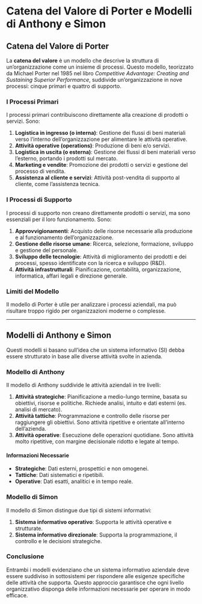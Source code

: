 # Catena del Valore di Porter e Modelli di Anthony e Simon

## Catena del Valore di Porter

La **catena del valore** è un modello che descrive la struttura di un’organizzazione come un insieme di processi. Questo modello, teorizzato da Michael Porter nel 1985 nel libro *Competitive Advantage: Creating and Sustaining Superior Performance*, suddivide un’organizzazione in nove processi: cinque primari e quattro di supporto.

### I Processi Primari

I processi primari contribuiscono direttamente alla creazione di prodotti o servizi. Sono:

1. **Logistica in ingresso (o interna)**: Gestione dei flussi di beni materiali verso l’interno dell’organizzazione per alimentare le attività operative.
2. **Attività operative (operations)**: Produzione di beni e/o servizi.
3. **Logistica in uscita (o esterna)**: Gestione dei flussi di beni materiali verso l’esterno, portando i prodotti sul mercato.
4. **Marketing e vendite**: Promozione dei prodotti o servizi e gestione del processo di vendita.
5. **Assistenza al cliente e servizi**: Attività post-vendita di supporto al cliente, come l’assistenza tecnica.

### I Processi di Supporto

I processi di supporto non creano direttamente prodotti o servizi, ma sono essenziali per il loro funzionamento. Sono:

1. **Approvvigionamenti**: Acquisto delle risorse necessarie alla produzione e al funzionamento dell’organizzazione.
2. **Gestione delle risorse umane**: Ricerca, selezione, formazione, sviluppo e gestione del personale.
3. **Sviluppo delle tecnologie**: Attività di miglioramento dei prodotti e dei processi, spesso identificate con la ricerca e sviluppo (R&D).
4. **Attività infrastrutturali**: Pianificazione, contabilità, organizzazione, informatica, affari legali e direzione generale.

### Limiti del Modello

Il modello di Porter è utile per analizzare i processi aziendali, ma può risultare troppo rigido per organizzazioni moderne o complesse.

---

## Modelli di Anthony e Simon

Questi modelli si basano sull’idea che un sistema informativo (SI) debba essere strutturato in base alle diverse attività svolte in azienda.

### Modello di Anthony

Il modello di Anthony suddivide le attività aziendali in tre livelli:

1. **Attività strategiche**: Pianificazione a medio-lungo termine, basata su obiettivi, risorse e politiche. Richiede analisi, intuito e dati esterni (es. analisi di mercato).
2. **Attività tattiche**: Programmazione e controllo delle risorse per raggiungere gli obiettivi. Sono attività ripetitive e orientate all’interno dell’azienda.
3. **Attività operative**: Esecuzione delle operazioni quotidiane. Sono attività molto ripetitive, con margine decisionale ridotto e legate al tempo.

#### Informazioni Necessarie

- **Strategiche**: Dati esterni, prospettici e non omogenei.
- **Tattiche**: Dati sistematici e ripetibili.
- **Operative**: Dati esatti, analitici e in tempo reale.

### Modello di Simon

Il modello di Simon distingue due tipi di sistemi informativi:

1. **Sistema informativo operativo**: Supporta le attività operative e strutturate.
2. **Sistema informativo direzionale**: Supporta la programmazione, il controllo e le decisioni strategiche.

### Conclusione

Entrambi i modelli evidenziano che un sistema informativo aziendale deve essere suddiviso in sottosistemi per rispondere alle esigenze specifiche delle attività che supporta. Questo approccio garantisce che ogni livello organizzativo disponga delle informazioni necessarie per operare in modo efficace.
